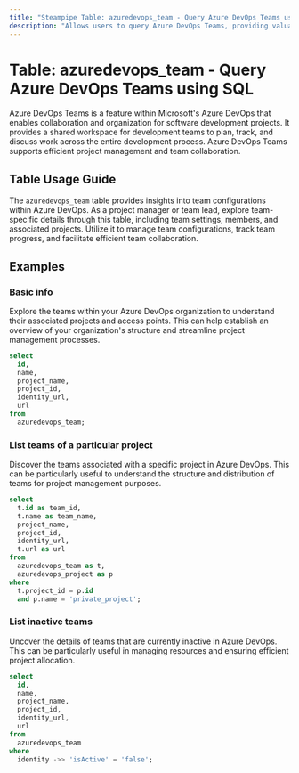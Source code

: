 ```yaml
---
title: "Steampipe Table: azuredevops_team - Query Azure DevOps Teams using SQL"
description: "Allows users to query Azure DevOps Teams, providing valuable insights into team details and configurations."
---
```


# Table: azuredevops_team - Query Azure DevOps Teams using SQL

Azure DevOps Teams is a feature within Microsoft's Azure DevOps that enables collaboration and organization for software development projects. It provides a shared workspace for development teams to plan, track, and discuss work across the entire development process. Azure DevOps Teams supports efficient project management and team collaboration.

## Table Usage Guide

The `azuredevops_team` table provides insights into team configurations within Azure DevOps. As a project manager or team lead, explore team-specific details through this table, including team settings, members, and associated projects. Utilize it to manage team configurations, track team progress, and facilitate efficient team collaboration.

## Examples

### Basic info
Explore the teams within your Azure DevOps organization to understand their associated projects and access points. This can help establish an overview of your organization's structure and streamline project management processes.

```sql
select
  id,
  name,
  project_name,
  project_id,
  identity_url,
  url
from
  azuredevops_team;
```

### List teams of a particular project
Discover the teams associated with a specific project in Azure DevOps. This can be particularly useful to understand the structure and distribution of teams for project management purposes.

```sql
select
  t.id as team_id,
  t.name as team_name,
  project_name,
  project_id,
  identity_url,
  t.url as url
from
  azuredevops_team as t,
  azuredevops_project as p
where
  t.project_id = p.id
  and p.name = 'private_project';
```

### List inactive teams
Uncover the details of teams that are currently inactive in Azure DevOps. This can be particularly useful in managing resources and ensuring efficient project allocation.

```sql
select
  id,
  name,
  project_name,
  project_id,
  identity_url,
  url
from
  azuredevops_team
where
  identity ->> 'isActive' = 'false';
```